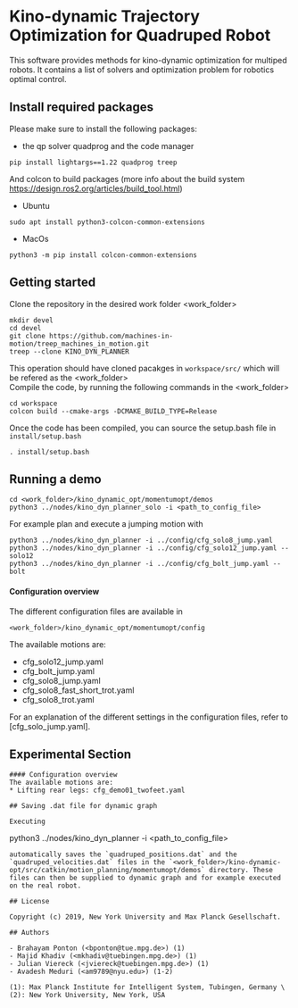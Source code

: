 # Kino-dynamic Trajectory Optimization for Quadruped Robot

This software provides methods for kino-dynamic optimization for multiped robots.
It contains a list of solvers and optimization problem for robotics optimal control.

## Install required packages

Please make sure to install the following packages:

- the qp solver quadprog and the code manager
```
pip install lightargs==1.22 quadprog treep
```

And colcon to build packages (more info about the build system https://design.ros2.org/articles/build_tool.html)
- Ubuntu
```
sudo apt install python3-colcon-common-extensions
```
- MacOs
```
python3 -m pip install colcon-common-extensions
```

## Getting started

Clone the repository in the desired work folder <work_folder>
```
mkdir devel
cd devel
git clone https://github.com/machines-in-motion/treep_machines_in_motion.git
treep --clone KINO_DYN_PLANNER
```
This operation should have cloned pacakges in `workspace/src/` which will be
refered as the <work_folder>\
Compile the code, by running the following commands in the <work_folder>
```
cd workspace
colcon build --cmake-args -DCMAKE_BUILD_TYPE=Release
```

Once the code has been compiled, you can source the setup.bash file in
`install/setup.bash`
```
. install/setup.bash
```

## Running a demo
```
cd <work_folder>/kino_dynamic_opt/momentumopt/demos
python3 ../nodes/kino_dyn_planner_solo -i <path_to_config_file>
```
For example plan and execute a jumping motion with
```
python3 ../nodes/kino_dyn_planner -i ../config/cfg_solo8_jump.yaml
python3 ../nodes/kino_dyn_planner -i ../config/cfg_solo12_jump.yaml --solo12
python3 ../nodes/kino_dyn_planner -i ../config/cfg_bolt_jump.yaml --bolt
```

#### Configuration overview
The different configuration files are available in
```
<work_folder>/kino_dynamic_opt/momentumopt/config
```
The available motions are:

* cfg_solo12_jump.yaml
* cfg_bolt_jump.yaml
* cfg_solo8_jump.yaml
* cfg_solo8_fast_short_trot.yaml
* cfg_solo8_trot.yaml

For an explanation of the different settings in the configuration files, refer to [cfg_solo_jump.yaml].

## Experimental Section
```
#### Configuration overview
The available motions are:
* Lifting rear legs: cfg_demo01_twofeet.yaml

## Saving .dat file for dynamic graph

Executing
```
python3 ../nodes/kino_dyn_planner -i <path_to_config_file>
```
automatically saves the `quadruped_positions.dat` and the `quadruped_velocities.dat` files in the `<work_folder>/kino-dynamic-opt/src/catkin/motion_planning/momentumopt/demos` directory. These files can then be supplied to dynamic graph and for example executed on the real robot.

## License

Copyright (c) 2019, New York University and Max Planck Gesellschaft.

## Authors

- Brahayam Ponton (<bponton@tue.mpg.de>) (1)
- Majid Khadiv (<mkhadiv@tuebingen.mpg.de>) (1)
- Julian Viereck (<jviereck@tuebingen.mpg.de>) (1)
- Avadesh Meduri (<am9789@nyu.edu>) (1-2)

(1): Max Planck Institute for Intelligent System, Tubingen, Germany \
(2): New York University, New York, USA
